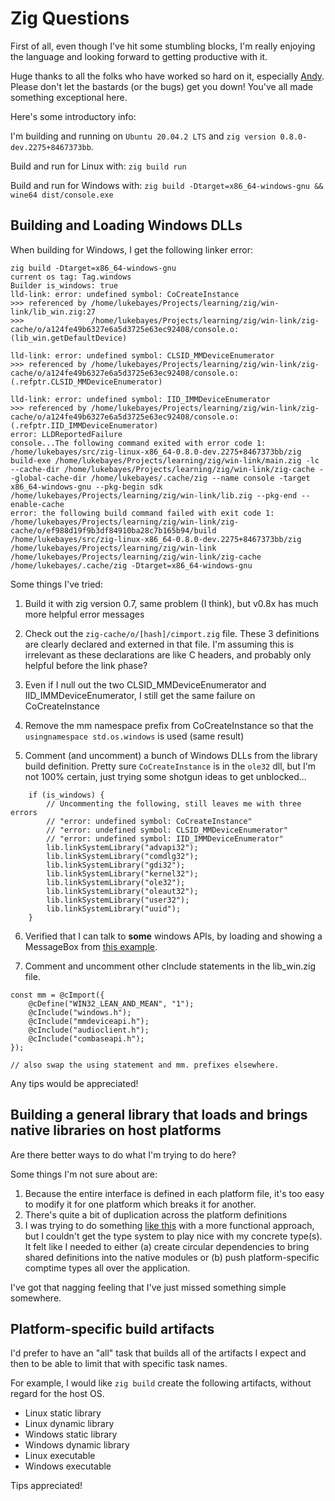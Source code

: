 # Zig Questions
First of all, even though I've hit some stumbling blocks, I'm really enjoying the language and looking forward to getting productive with it.

Huge thanks to all the folks who have worked so hard on it, especially [Andy](https://github.com/andrewrk/). Please don't let the bastards (or the bugs) get you down! You've all made something exceptional here.

Here's some introductory info:

I'm building and running on `Ubuntu 20.04.2 LTS` and `zig version 0.8.0-dev.2275+8467373bb`.

Build and run for Linux with: `zig build run`

Build and run for Windows with: `zig build -Dtarget=x86_64-windows-gnu && wine64 dist/console.exe`

## Building and Loading Windows DLLs

When building for Windows, I get the following linker error:
```zig
zig build -Dtarget=x86_64-windows-gnu
current os tag: Tag.windows
Builder is_windows: true
lld-link: error: undefined symbol: CoCreateInstance
>>> referenced by /home/lukebayes/Projects/learning/zig/win-link/lib_win.zig:27
>>>               /home/lukebayes/Projects/learning/zig/win-link/zig-cache/o/a124fe49b6327e6a5d3725e63ec92408/console.o:(lib_win.getDefaultDevice)

lld-link: error: undefined symbol: CLSID_MMDeviceEnumerator
>>> referenced by /home/lukebayes/Projects/learning/zig/win-link/zig-cache/o/a124fe49b6327e6a5d3725e63ec92408/console.o:(.refptr.CLSID_MMDeviceEnumerator)

lld-link: error: undefined symbol: IID_IMMDeviceEnumerator
>>> referenced by /home/lukebayes/Projects/learning/zig/win-link/zig-cache/o/a124fe49b6327e6a5d3725e63ec92408/console.o:(.refptr.IID_IMMDeviceEnumerator)
error: LLDReportedFailure
console...The following command exited with error code 1:
/home/lukebayes/src/zig-linux-x86_64-0.8.0-dev.2275+8467373bb/zig build-exe /home/lukebayes/Projects/learning/zig/win-link/main.zig -lc --cache-dir /home/lukebayes/Projects/learning/zig/win-link/zig-cache --global-cache-dir /home/lukebayes/.cache/zig --name console -target x86_64-windows-gnu --pkg-begin sdk /home/lukebayes/Projects/learning/zig/win-link/lib.zig --pkg-end --enable-cache 
error: the following build command failed with exit code 1:
/home/lukebayes/Projects/learning/zig/win-link/zig-cache/o/ef988d19f9b3df84910ba28c7b165b94/build /home/lukebayes/src/zig-linux-x86_64-0.8.0-dev.2275+8467373bb/zig /home/lukebayes/Projects/learning/zig/win-link /home/lukebayes/Projects/learning/zig/win-link/zig-cache /home/lukebayes/.cache/zig -Dtarget=x86_64-windows-gnu
```

Some things I've tried:

1) Build it with zig version 0.7, same problem (I think), but v0.8x has much more helpful error messages

2) Check out the `zig-cache/o/[hash]/cimport.zig` file. These 3 definitions are clearly declared and externed in that file. I'm assuming this is irrelevant as these declarations are like C headers, and probably only helpful before the link phase?

3) Even if I null out the two CLSID_MMDeviceEnumerator and IID_IMMDeviceEnumerator, I still get the same failure on CoCreateInstance

4) Remove the mm namespace prefix from CoCreateInstance so that the `usingnamespace std.os.windows` is used (same result)

5) Comment (and uncomment) a bunch of Windows DLLs from the library build definition. Pretty sure `CoCreateInstance` is in the `ole32` dll, but I'm not 100% certain, just trying some shotgun ideas to get unblocked...
```zig
    if (is_windows) {
        // Uncommenting the following, still leaves me with three errors
        // "error: undefined symbol: CoCreateInstance"
        // "error: undefined symbol: CLSID_MMDeviceEnumerator"
        // "error: undefined symbol: IID_IMMDeviceEnumerator"
        lib.linkSystemLibrary("advapi32");
        lib.linkSystemLibrary("comdlg32");
        lib.linkSystemLibrary("gdi32");
        lib.linkSystemLibrary("kernel32");
        lib.linkSystemLibrary("ole32");
        lib.linkSystemLibrary("oleaut32");
        lib.linkSystemLibrary("user32");
        lib.linkSystemLibrary("uuid");
    }
```

6) Verified that I can talk to **some** windows APIs, by loading and showing a MessageBox from [this example](https://www.reddit.com/r/Zig/comments/cf7ggv/is_there_an_example_windows_message_box_hello/).

7) Comment and uncomment other cInclude statements in the lib_win.zig file.

```zig
const mm = @cImport({
    @cDefine("WIN32_LEAN_AND_MEAN", "1");
    @cInclude("windows.h");
    @cInclude("mmdeviceapi.h");
    @cInclude("audioclient.h");
    @cInclude("combaseapi.h");
});

// also swap the using statement and mm. prefixes elsewhere.
```

Any tips would be appreciated!

## Building a general library that loads and brings native libraries on host platforms

Are there better ways to do what I'm trying to do here?

Some things I'm not sure about are:

1) Because the entire interface is defined in each platform file, it's too easy to modify it for one platform which breaks it for another.
2) There's quite a bit of duplication across the platform definitions
3) I was trying to do something [like this](https://www.nmichaels.org/zig/interfaces.html) with a more functional approach, but I couldn't get the type system to play nice with my concrete type(s). It felt like I needed to either (a) create circular dependencies to bring shared definitions into the native modules or (b) push platform-specific comptime types all over the application.

I've got that nagging feeling that I've just missed something simple somewhere.

## Platform-specific build artifacts
I'd prefer to have an "all" task that builds all of the artifacts I expect and then to be able to limit that with specific task names.

For example, I would like `zig build` create the following artifacts, without regard for the host OS.

* Linux static library
* Linux dynamic library
* Windows static library
* Windows dynamic library
* Linux executable
* Windows executable

Tips appreciated!

